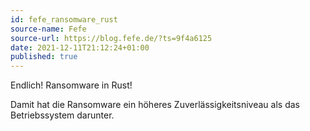 ```yaml
---
id: fefe_ransomware_rust
source-name: Fefe
source-url: https://blog.fefe.de/?ts=9f4a6125 
date: 2021-12-11T21:12:24+01:00
published: true
---
```

Endlich! Ransomware in Rust!

Damit hat die Ransomware ein höheres Zuverlässigkeitsniveau als das Betriebssystem darunter.
